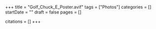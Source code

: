 +++
title = "Golf_Chuck_E_Poster.avif"
tags = ["Photos"]
categories = []
startDate = ""
draft = false
pages = []

citations = []
+++

